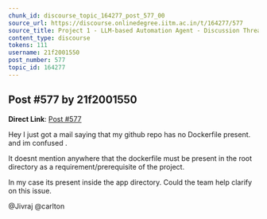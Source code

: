 ```yaml
---
chunk_id: discourse_topic_164277_post_577_00
source_url: https://discourse.onlinedegree.iitm.ac.in/t/164277/577
source_title: Project 1 - LLM-based Automation Agent - Discussion Thread [TDS Jan 2025]
content_type: discourse
tokens: 111
username: 21f2001550
post_number: 577
topic_id: 164277
---
```


## Post #577 by 21f2001550

**Direct Link**: [Post #577](https://discourse.onlinedegree.iitm.ac.in/t/164277/577)

Hey I just got a mail saying that my github repo has no Dockerfile present. and im confused .

It doesnt mention anywhere that the dockerfile must be present in the root directory as a requirement/prerequisite of the project.

In my case its present inside the app directory. Could the team help clarify on this issue.

@Jivraj @carlton
